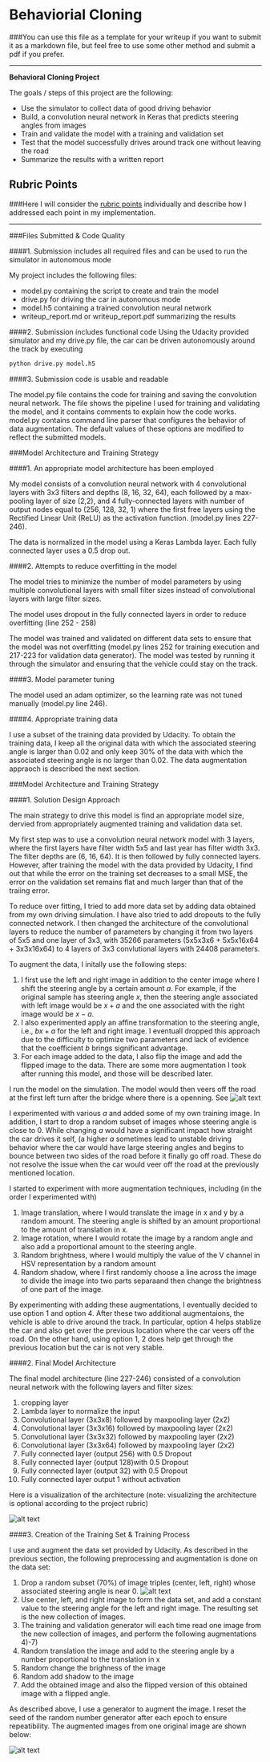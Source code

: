 # Behaviorial Cloning

###You can use this file as a template for your writeup if you want to submit it as a markdown file, but feel free to use some other method and submit a pdf if you prefer.

---

**Behavioral Cloning Project**

The goals / steps of this project are the following:
* Use the simulator to collect data of good driving behavior
* Build, a convolution neural network in Keras that predicts steering angles from images
* Train and validate the model with a training and validation set
* Test that the model successfully drives around track one without leaving the road
* Summarize the results with a written report


[//]: # (Image References)

[image1]: ./examples/running_off_road.jpg "Runningoff road"
[image2]: ./examples/model.png "Grayscaling"
[image3]: ./examples/steering_angle_distribution.png "Angle distribution"
[image4]: ./examples/example_of_augmented_images.png "Augmented images"


## Rubric Points
###Here I will consider the [rubric points](https://review.udacity.com/#!/rubrics/432/view) individually and describe how I addressed each point in my implementation.  

---
###Files Submitted & Code Quality

####1. Submission includes all required files and can be used to run the simulator in autonomous mode

My project includes the following files:
* model.py containing the script to create and train the model
* drive.py for driving the car in autonomous mode
* model.h5 containing a trained convolution neural network 
* writeup_report.md or writeup_report.pdf summarizing the results

####2. Submission includes functional code
Using the Udacity provided simulator and my drive.py file, the car can be driven autonomously around the track by executing 
```sh
python drive.py model.h5
```

####3. Submission code is usable and readable

The model.py file contains the code for training and saving the convolution neural network. The file shows the pipeline I used for training and validating the model, and it contains comments to explain how the code works. model.py contains command line parser that configures the behavior of data augmentation. The default values of these options are modified to reflect the submitted models. 

###Model Architecture and Training Strategy

####1. An appropriate model architecture has been employed

My model consists of a convolution neural network with 4 convolutional layers with 3x3 filters and depths (8, 16, 32, 64), each followed by a max-pooling layer of size (2,2), and 4 fully-connected layers with number of output nodes equal to (256, 128, 32, 1) where the first free layers using the Rectified Linear Unit (ReLU) as the activation function. (model.py lines 227-246).

The data is normalized in the model using a Keras Lambda layer. Each fully connected layer uses a 0.5 drop out. 


####2. Attempts to reduce overfitting in the model

The model tries to minimize the number of model parameters by using multiple convolutional layers with small filter sizes instead of convolutional layers with large filter sizes. 

The model uses dropout in the fully connected layers in order to reduce overfitting (line 252 - 258)

The model was trained and validated on different data sets to ensure that the model was not overfitting (model.py lines 252 for training execution and 217-223 for validation data generator). The model was tested by running it through the simulator and ensuring that the vehicle could stay on the track.

####3. Model parameter tuning

The model used an adam optimizer, so the learning rate was not tuned manually (model.py line 246).

####4. Appropriate training data

I use a subset of the training data provided by Udacity. To obtain the training data, I keep all the original data with which the associated steering angle is larger than 0.02 and only keep 30% of the data with which the associated steering angle is no larger than 0.02. The data augmentation appraoch is described the next section. 

###Model Architecture and Training Strategy

####1. Solution Design Approach

The main strategy to drive this model is find an appropriate model size, dervied from appropriately augmented training and validation data set. 

My first step was to use a convolution neural network model with 3 layers, where the first layers have filter width 5x5 and last year has filter width 3x3. The filter depths are (6, 16, 64). It is then followed by fully connected layers. However, after training the model with the data provided by Udacity, I find out that while the error on the training set decreases to a small MSE, the error on the validation set remains flat and much larger than that of the traiing error. 

To reduce over fitting, I tried to add more data set by adding data obtained from my own driving simulation. I have also tried to add dropouts to the fully connected network. I then changed the architecture of the convolutional layers to reduce the number of parameters by changing it from two layers of 5x5 and one layer of 3x3, with 35266 parameters (5x5x3x6 + 5x5x16x64 + 3x3x16x64) to 4 layers of 3x3 convlutional layers with 24408 parameters.  

To augment the data, I initally use the following steps:
1. I first use the left and right image in addition to the center image where I shift the steering angle by a certain amount $a$. For example, if the original sample has steering angle $x$, then the steering angle associated with left image would be $x+a$ and the one associated with the right image would be $x-a$.
2. I also experimented apply an affine transformation to the steering angle, i.e., $bx+a$ for the left and right image. I eventuall dropped this approach due to the difficulty to optimize two parameters and lack of evidence that the coefficient $b$ brings significant advantage. 
3. For each image added to the data, I also flip the image and add the flipped image to the data.
There are some more augmentation I took after running this model, and those will be described later. 

I run the model on the simulation. The model would then veers off the road at the first left turn after the bridge where there is a openning. See ![alt text][image1]

I experimented with various $a$ and added some of my own training image. In addition, I start to drop a random subset of images whose steering angle is close to 0. While changing $a$ would have a significant impact how straight the car drives it self, (a higher $a$ sometimes lead to unstable driving behavior where the car would have large steering angles and begins to bounce between two sides of the road before it finally go off road. These do not resolve the issue when the car would veer off the road at the previously mentioned location.

I started to experiment with more augmentation techniques, including (in the order I experimented with)
1. Image translation, where I would translate the image in x and y by a random amount. The steering angle is shifted by an amount proportional to the amount of translation in x. 
2. Image rotation, where I would rotate the image by a random angle and also add a proportional amount to the steering angle. 
3. Random brightness, where I would multiply the value of the V channel in HSV representation by a random amount
4. Random shadow, where I first randomly choose a line across the image to divide the image into two parts separaand then change the brightness of one part of the image. 

By experimenting with adding these augmentations, I eventually decided to use option 1 and option 4. After these two additional augmentaions, the vehicle is able to drive around the track. In particular, option 4 helps stablize the car and also get over the previous location where the car veers off the road. On the other hand, using option 1, 2 does help get through the previous location but the car is not very stable.

####2. Final Model Architecture

The final model architecture (line 227-246) consisted of a convolution neural network with the following layers and filter sizes:
1. cropping layer
2. Lambda layer to normalize the input
3. Convolutional layer (3x3x8) followed by maxpooling layer (2x2)
4. Convolutional layer (3x3x16) followed by maxpooling layer (2x2)
5. Convolutional layer (3x3x32) followed by maxpooling layer (2x2)
6. Convolutional layer (3x3x64) followed by maxpooling layer (2x2)
7. Fully connected layer (output 256) with 0.5 Dropout
8. Fully connected layer (output 128)with 0.5 Dropout
9. Fully connected layer (output 32) with 0.5 Dropout
10. Fully connected layer output 1 without activation

Here is a visualization of the architecture (note: visualizing the architecture is optional according to the project rubric)

![alt text][image2]

####3. Creation of the Training Set & Training Process

I use and augment the data set provided by Udacity. As described in the previous section, the following preprocessing and augmentation is done on the data set:

1) Drop a random subset (70%) of image triples (center, left, right) whose associated steering angle is near 0.
![alt text][image3]
2) Use center, left, and right image to form the data set, and add a constant value to the steering angle for the left and right image. The resulting set is the new collection of images.
3) The training and validation generator will each time read one image from the new collection of images, and perform the following augmentations 4)-7)
4) Random translation the image and add to the steering angle by a number proportional to the translation in x
5) Random change the brighness of the image
6) Random add shadow to the image
7) Add the obtained image and also the flipped version of this obtained image with a flipped angle.  

As described above, I use a generator to augment the image. I reset the seed of the random number generator after each epoch to ensure repeatibility. The augmented images from one original image are shown below:

![alt text][image4]
